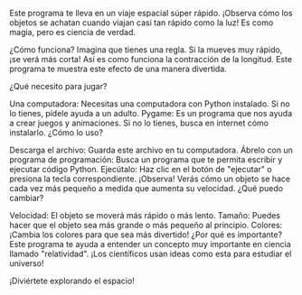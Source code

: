 Este programa te lleva en un viaje espacial súper rápido. ¡Observa cómo los objetos se achatan cuando viajan casi tan rápido como la luz! Es como magia, pero es ciencia de verdad.

¿Cómo funciona?
Imagina que tienes una regla. Si la mueves muy rápido, ¡se verá más corta! Así es como funciona la contracción de la longitud. Este programa te muestra este efecto de una manera divertida.

¿Qué necesito para jugar?

Una computadora: Necesitas una computadora con Python instalado. Si no lo tienes, pídele ayuda a un adulto.
Pygame: Es un programa que nos ayuda a crear juegos y animaciones. Si no lo tienes, busca en internet cómo instalarlo.
¿Cómo lo uso?

Descarga el archivo: Guarda este archivo en tu computadora.
Ábrelo con un programa de programación: Busca un programa que te permita escribir y ejecutar código Python.
Ejecútalo: Haz clic en el botón de "ejecutar" o presiona la tecla correspondiente.
¡Observa! Verás cómo un objeto se hace cada vez más pequeño a medida que aumenta su velocidad.
¿Qué puedo cambiar?

Velocidad: El objeto se moverá más rápido o más lento.
Tamaño: Puedes hacer que el objeto sea más grande o más pequeño al principio.
Colores: ¡Cambia los colores para que sea más divertido!
¿Por qué es importante?
Este programa te ayuda a entender un concepto muy importante en ciencia llamado "relatividad". ¡Los científicos usan ideas como esta para estudiar el universo!

¡Diviértete explorando el espacio!
